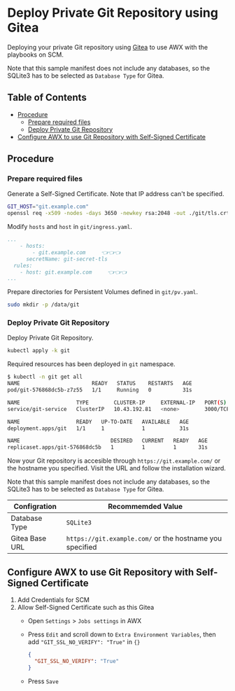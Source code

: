 <!-- omit in toc -->
# Deploy Private Git Repository using Gitea

Deploying your private Git repository using [Gitea](https://gitea.io/en-us/) to use AWX with the playbooks on SCM.

Note that this sample manifest does not include any databases, so the SQLite3 has to be selected as `Database Type` for Gitea.

<!-- omit in toc -->
## Table of Contents

- [Procedure](#procedure)
  - [Prepare required files](#prepare-required-files)
  - [Deploy Private Git Repository](#deploy-private-git-repository)
- [Configure AWX to use Git Repository with Self-Signed Certificate](#configure-awx-to-use-git-repository-with-self-signed-certificate)

## Procedure

### Prepare required files

Generate a Self-Signed Certificate. Note that IP address can't be specified.

```bash
GIT_HOST="git.example.com"
openssl req -x509 -nodes -days 3650 -newkey rsa:2048 -out ./git/tls.crt -keyout ./git/tls.key -subj "/CN=${GIT_HOST}/O=${GIT_HOST}" -addext "subjectAltName = DNS:${GIT_HOST}"
```

Modify `hosts` and `host` in `git/ingress.yaml`.

```yaml
...
    - hosts:
        - git.example.com     👈👈👈
      secretName: git-secret-tls
  rules:
    - host: git.example.com     👈👈👈
...
```

Prepare directories for Persistent Volumes defined in `git/pv.yaml`.

```bash
sudo mkdir -p /data/git
```

### Deploy Private Git Repository

Deploy Private Git Repository.

```bash
kubectl apply -k git
```

Required resources has been deployed in `git` namespace.

```bash
$ kubectl -n git get all
NAME                       READY   STATUS    RESTARTS   AGE
pod/git-576868dc5b-z7z55   1/1     Running   0          31s

NAME                  TYPE        CLUSTER-IP     EXTERNAL-IP   PORT(S)           AGE
service/git-service   ClusterIP   10.43.192.81   <none>        3000/TCP,22/TCP   31s

NAME                  READY   UP-TO-DATE   AVAILABLE   AGE
deployment.apps/git   1/1     1            1           31s

NAME                             DESIRED   CURRENT   READY   AGE
replicaset.apps/git-576868dc5b   1         1         1       31s
```

Now your Git repository is accesible through `https://git.example.com/` or the hostname you specified. Visit the URL and follow the installation wizard.

Note that this sample manifest does not include any databases, so the SQLite3 has to be selected as `Database Type` for Gitea.

| Configration   | Recommemded Value                                        |
| -------------- | -------------------------------------------------------- |
| Database Type  | `SQLite3`                                                |
| Gitea Base URL | `https://git.example.com/` or the hostname you specified |

## Configure AWX to use Git Repository with Self-Signed Certificate

1. Add Credentials for SCM
2. Allow Self-Signed Certificate such as this Gitea
   - Open `Settings` > `Jobs settings` in AWX
   - Press `Edit` and scroll down to `Extra Environment Variables`, then add `"GIT_SSL_NO_VERIFY": "True"` in `{}`

     ```json
     {
       "GIT_SSL_NO_VERIFY": "True"
     }
     ```

   - Press `Save`
